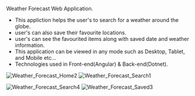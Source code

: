 Weather Forecast Web Application.
  - This appliction helps the user's to search for a weather around the globe.
  - user's can also save their favourite locations.
  - user's can see the favourited items along with saved date and weather information.
  - This application can be viewed in any mode such as Desktop, Tablet, and Mobile etc... 
  - Technologies used in Front-end(Angular) & Back-end(Dotnet).


<!--
 Live Weather API![Weather_Forecast_Search4](https://github.com/umarshk-mb/WeatherForecast/assets/83535174/d54c221c-f840-47ba-b7b4-e2cd9f2bfa2a)

  api_key:any = 'cb062e46c85b04a48ef5cec8bf89e15f';
  baseurl:string='https://api.openweathermap.org/data/2.5/weather?q='; 
-->
![Weather_Forecast_Home2](https://github.com/umarshk-mb/WeatherForecast/assets/83535174/cb7ceeba-340a-4c41-95eb-25b947a5d551) 
![Weather_Forecast_Search1](https://github.com/umarshk-mb/WeatherForecast/assets/83535174/bbf11051-f632-4310-b249-f3e753bb9a23)


![Weather_Forecast_Search4](https://github.com/umarshk-mb/WeatherForecast/assets/83535174/2f705dfc-5b09-4cba-9034-c89fb0f03575) ![Weather_Forecast_Saved3](https://github.com/umarshk-mb/WeatherForecast/assets/83535174/fa43f400-0a79-4e4b-8dc8-3422d26567be)

